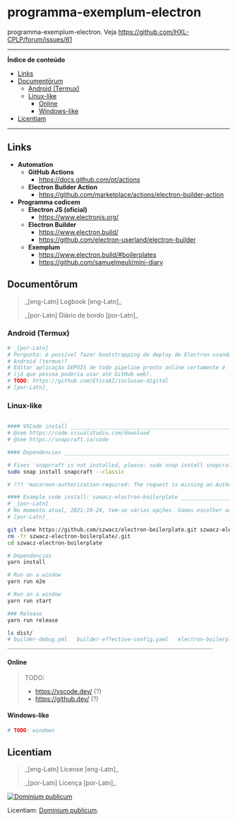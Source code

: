 # programma-exemplum-electron
programma-exemplum-electron. Veja https://github.com/HXL-CPLP/forum/issues/61

---

**Índice de conteúdo**

<!-- TOC depthFrom:2 -->

- [Links](#links)
- [Documentōrum](#documentōrum)
    - [Android (Termux)](#android-termux)
    - [Linux-like](#linux-like)
        - [Online](#online)
        - [Windows-like](#windows-like)
- [Licentiam](#licentiam)

<!-- /TOC -->

---

## Links

- **Automation**
  - **GitHub Actions**
    - https://docs.github.com/pt/actions
  - **Electron Builder Action**
    - https://github.com/marketplace/actions/electron-builder-action
- **Programma codicem**
  - **Electron JS (oficial)**
    - https://www.electronjs.org/
  - **Electron Builder**
    - https://www.electron.build/
    - https://github.com/electron-userland/electron-builder
  - **Exemplum**
    - https://www.electron.build/#boilerplates
    - https://github.com/samuelmeuli/mini-diary

<!--
    - **.NET Linux, Ubuntu**
      - https://docs.microsoft.com/pt-br/dotnet/core/install/linux-ubuntu
  - **Guias Rápidos**
    - https://docs.microsoft.com/pt-br/dotnet/core/tutorials/with-visual-studio-code
  - **Code Templates**
    - https://github.com/topics/dotnet-template
- **IDE**
  - **VSCode**
    - **Extensions**:
      - https://marketplace.visualstudio.com/items?itemName=ms-dotnettools.csharp
-->

## Documentōrum
> \_[eng-Latn] Logbook [eng-Latn]\_
>
> \_[por-Latn] Diário de bordo [por-Latn]\_

### Android (Termux)

```bash
# _[por-Latn]
# Pergunta: é possível fazer bootstrapping de deploy de Electron usando
# Android (termux)?
# Editar aplicação DEPOIS de todo pipeline pronto online certamente é
# (já que pessoa poderia usar até GitHub web).
# TODO: https://github.com/EticaAI/inclusao-digital
# [por-Latn]_

```

### Linux-like
```bash

#### VSCode install ____________________________________________________________
# @see https://code.visualstudio.com/download
# @see https://snapcraft.io/code

#### Dependencies ______________________________________________________________

# Fixes 'snapcraft is not installed, please: sudo snap install snapcraft --classic'
sudo snap install snapcraft --classic

# ??? 'macaroon-authorization-required: The request is missing an Authorization header field containing a valid macaroon'

#### Example code install: szwacz-electron-boilerplate _________________________
# _[por-Latn]
# No momento atual, 2021-10-24, tem-se várias opções. Vamos escolher uma.
# [por-Latn]_

git clone https://github.com/szwacz/electron-boilerplate.git szwacz-electron-boilerplate
rm -fr szwacz-electron-boilerplate/.git
cd szwacz-electron-boilerplate

# Dependencies
yarn install

# Run on a window
yarn run e2e

# Run on a window
yarn run start

### Release
yarn run release

ls dist/
# builder-debug.yml   builder-effective-config.yaml   electron-boilerplate_0.0.0_amd64.snap  'Electron Boilerplate-0.0.0.AppImage'   linux-unpacked
_________________________________________________________________


```

#### Online

> TODO:
> - https://vscode.dev/ (?)
> - https://github.dev/ (?)

#### Windows-like

```bash
# TODO: windows
```

## Licentiam
> \_[eng-Latn] License [eng-Latn]\_
>
> \_[por-Latn] Licença [por-Latn]\_


[![Dominium publicum](https://i.creativecommons.org/p/zero/1.0/88x31.png)](https://unlicense.org/)

Licentiam: [Dominium publicum](https://unlicense.org/).